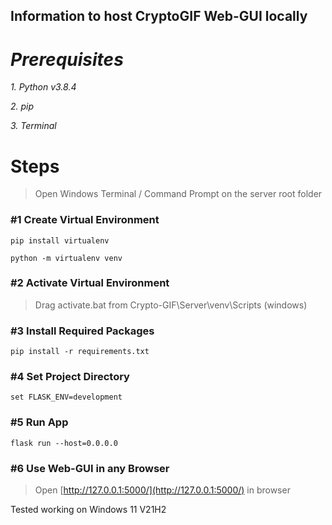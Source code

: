 ## **Information to host CryptoGIF Web-GUI locally**

# ***Prerequisites***

*1. Python v3.8.4*

*2. pip*

*3. Terminal*

# **Steps**

>Open Windows Terminal / Command Prompt on the server root folder

### #1 Create Virtual Environment

```
pip install virtualenv

python -m virtualenv venv
```

### #2 Activate Virtual Environment

>Drag activate.bat from Crypto-GIF\Server\venv\Scripts (windows)

### #3 Install Required Packages

```
pip install -r requirements.txt
```

### #4 Set Project Directory

```
set FLASK_ENV=development
```

### #5 Run App

```
flask run --host=0.0.0.0
```

### #6 Use Web-GUI in any Browser

>Open [http://127.0.0.1:5000/](http://127.0.0.1:5000/) in browser


Tested working on Windows 11 V21H2
